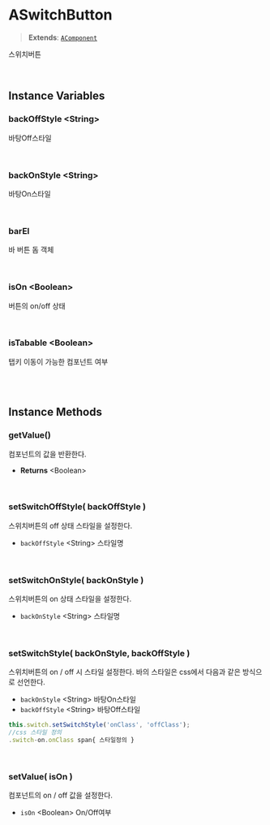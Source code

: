 # ASwitchButton
> **Extends**: [`AComponent`](AComponent.html#AComponent)

스위치버튼

<br/>

## Instance Variables

### backOffStyle \<String>

바탕Off스타일 
	
<br/>

### backOnStyle \<String>

바탕On스타일

<br/>

### barEl

바 버튼 돔 객체

<br/>

### isOn \<Boolean>

버튼의 on/off 상태

<br/>

### isTabable \<Boolean>
탭키 이동이 가능한 컴포넌트 여부

<br/>
<br/>

## Instance Methods

### getValue()

컴포넌트의 값을 반환한다.

- **Returns** \<Boolean>

<br/>

### setSwitchOffStyle( backOffStyle )

스위치버튼의 off 상태 스타일을 설정한다.

- `backOffStyle` \<String> 스타일명

<br/>

### setSwitchOnStyle( backOnStyle )

스위치버튼의 on 상태 스타일을 설정한다.

- `backOnStyle` \<String> 스타일명

<br/>

### setSwitchStyle( backOnStyle, backOffStyle )

스위치버튼의 on / off 시 스타일 설정한다. 바의 스타일은 css에서 다음과 같은 방식으로 선언한다.

- `backOnStyle` \<String> 바탕On스타일
- `backOffStyle` \<String> 바탕Off스타일

```js
this.switch.setSwitchStyle('onClass', 'offClass');
//css 스타일 정의
.switch-on.onClass span{ 스타일정의 }
```

<br/>

### setValue( isOn )

컴포넌트의 on / off 값을 설정한다.

- `isOn` \<Boolean> On/Off여부

<br/>
<br/>
